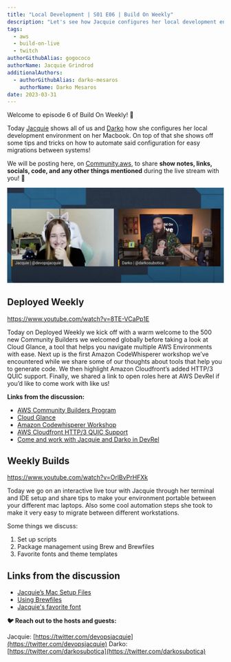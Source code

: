 ```yaml
---
title: "Local Development | S01 E06 | Build On Weekly"
description: "Let's see how Jacquie configures her local development environment, and how she automates configuring it."
tags:
  - aws
  - build-on-live
  - twitch
authorGithubAlias: gogococo
authorName: Jacquie Grindrod
additionalAuthors: 
  - authorGithubAlias: darko-mesaros
    authorName: Darko Mesaros
date: 2023-03-31
---
```

Welcome to episode 6 of Build On Weekly! 🥳

Today [Jacquie](https://twitter.com/devopsjacquie) shows all of us and [Darko](https://twitter.com/darkosubotica) how she configures her local development environment on her Macbook. On top of that she shows off some tips and tricks on how to automate said configuration for easy migrations between systems!

We will be posting here, on [Community.aws](/livestreams/build-on-weekly), to share **show notes, links, socials, code, and any other things mentioned** during the live stream with you! 🚀

![Jacquie and Darko Episode 6](images/header.webp)

## Deployed Weekly

https://www.youtube.com/watch?v=8TE-VCaPp1E

Today on Deployed Weekly we kick off with a warm welcome to the 500 new Community Builders we welcomed globally before taking a look at Cloud Glance, a tool that helps you navigate multiple AWS Environments with ease. Next up is the first Amazon CodeWhisperer workshop we’ve encountered while we share some of our thoughts about tools that help you to generate code. We then highlight Amazon Cloudfront’s added HTTP/3 QUIC support. Finally, we shared a link to open roles here at AWS DevRel if you’d like to come work with like us!

**Links from the discussion:**

- [AWS Community Builders Program](https://aws.amazon.com/developer/community/community-builders/?sc_channel=el&sc_campaign=livestreams&sc_content=build-on-live&sc_geo=mult&sc_country=mult&sc_outcome=acq)
- [Cloud Glance](https://cloudglance.dev/)
- [Amazon Codewhisperer Workshop](https://github.com/aws-samples/amazon-codewhisperer-workshop)
- [AWS Cloudfront HTTP/3 QUIC Support](https://aws.amazon.com/about-aws/whats-new/2022/08/amazon-cloudfront-supports-http-3-quic/?sc_channel=el&sc_campaign=livestreams&sc_content=build-on-live&sc_geo=mult&sc_country=mult&sc_outcome=acq)
- [Come and work with Jacquie and Darko in DevRel](https://www.linkedin.com/pulse/open-roles-join-aws-devrel-felipe-lemaitre/
)

## Weekly Builds

https://www.youtube.com/watch?v=OrlBvPrHFXk

Today we go on an interactive live tour with Jacquie through her terminal and IDE setup and share tips to make your environment portable between your different mac laptops. Also some cool automation steps she took to make it very easy to migrate between different workstations.

Some things we discuss:

1. Set up scripts
2. Package management using Brew and Brewfiles
3. Favorite fonts and theme templates

## Links from the discussion

- [Jacquie’s Mac Setup Files](https://github.com/gogococo/mac-setup-files)
- [Using Brewfiles](https://medium.com/@satorusasozaki/automate-mac-os-x-configuration-by-using-brewfile-58a78ce5cc53)
- [Jacquie's favorite font](https://rubjo.github.io/victor-mono/)

**🐦 Reach out to the hosts and guests:**

Jacquie: [https://twitter.com/devopsjacquie](https://twitter.com/devopsjacquie)
Darko: [https://twitter.com/darkosubotica](https://twitter.com/darkosubotica)
